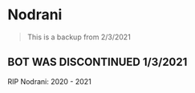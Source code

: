 # Nodrani

> This is a backup from 2/3/2021


## BOT WAS DISCONTINUED 1/3/2021


RIP Nodrani: 2020 - 2021

